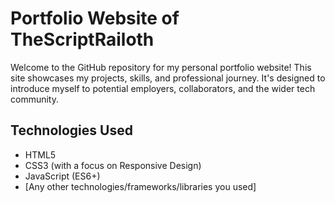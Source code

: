 # Portfolio Website of TheScriptRailoth

Welcome to the GitHub repository for my personal portfolio website! This site showcases my projects, skills, and professional journey. It's designed to introduce myself to potential employers, collaborators, and the wider tech community.

## Technologies Used

- HTML5
- CSS3 (with a focus on Responsive Design)
- JavaScript (ES6+)
- [Any other technologies/frameworks/libraries you used]

